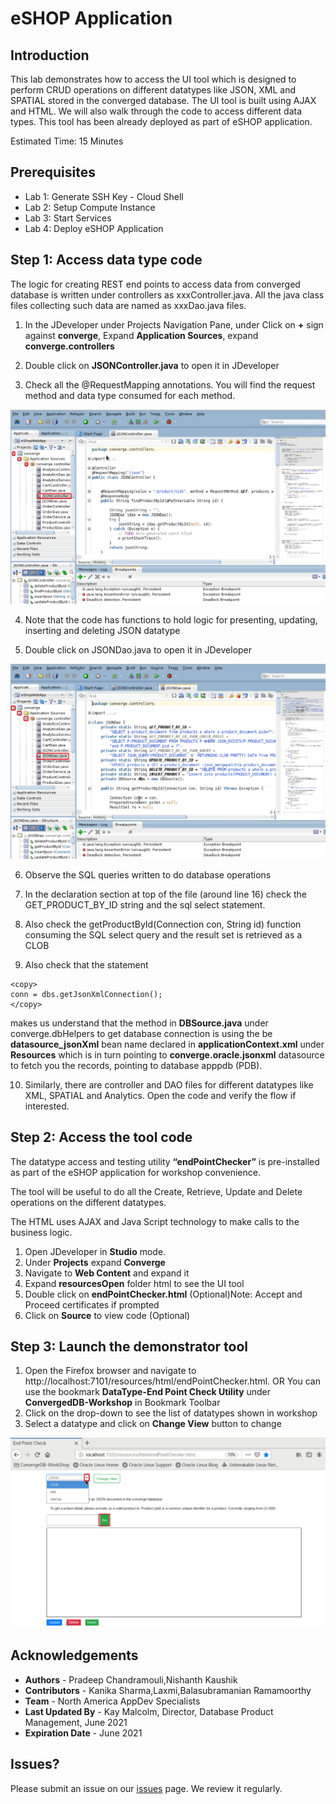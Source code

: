 # eSHOP Application 

## Introduction

This lab demonstrates how to access the UI tool which is designed to perform CRUD operations on different datatypes like JSON, XML and SPATIAL stored in the converged database.  The UI tool is built using AJAX and HTML.  We will also walk through the code to access different data types. This tool has been already deployed as part of eSHOP application.

Estimated Time: 15 Minutes

## Prerequisites

- Lab 1: Generate SSH Key - Cloud Shell
- Lab 2: Setup Compute Instance
- Lab 3: Start Services
- Lab 4: Deploy eSHOP Application


## Step 1:  Access data type code

The logic for creating REST end points to access data from converged database is written under controllers as xxxController.java.  All the java class files collecting such data are named as xxxDao.java files.

1. In the JDeveloper under Projects Navigation Pane, under Click on **+** sign against **converge**, Expand **Application Sources**, expand **converge.controllers**

2. Double click on **JSONController.java** to open it in JDeveloper

3. Check all the @RequestMapping annotations.  You will find the request method and data type consumed for each method. 

![](./images/open_jsoncontroller_code.png " ")

4. Note that the code has functions to hold logic for presenting, updating, inserting and deleting JSON datatype

5. Double click on JSONDao.java to open it in JDeveloper

![](./images/open_jsondao_code.png " ")

6. Observe the SQL queries written to do database operations

7. In the declaration section at top of the file (around line 16) check the GET_PRODUCT_BY_ID string and the sql select statement.
8. Also check the getProductById(Connection con,  String id) function consuming the SQL select query and the result set is retrieved as a CLOB
9. Also check that the statement 

````
<copy>
conn = dbs.getJsonXmlConnection();
</copy>
````

makes us understand that the method in **DBSource.java** under converge.dbHelpers  to get database connection is using the be **datasource_jsonXml** bean name declared in **applicationContext.xml**  under **Resources** which is in turn pointing to **converge.oracle.jsonxml** datasource to fetch you the records, pointing to database apppdb (PDB).

10. Similarly, there are controller and DAO files for different datatypes like XML, SPATIAL and Analytics.  Open the code and verify the flow if interested.

## Step 2: Access the tool code

The datatype access and testing utility **“endPointChecker”** is pre-installed as part of the eSHOP application for workshop convenience.

The tool will be useful to do all the Create, Retrieve, Update and Delete operations on the different datatypes.

The HTML uses AJAX and Java Script technology to make calls to the business logic.  

1. Open JDeveloper in **Studio** mode.
2. Under **Projects**  expand **Converge**
3. Navigate to **Web Content** and expand it
4. Expand **resourcesOpen** folder html to see the UI tool
5. Double click on **endPointChecker.html** 
 (Optional)Note: Accept and Proceed certificates if prompted
6. Click on **Source** to view code (Optional)

## Step 3: Launch the demonstrator tool

1. Open the Firefox browser and navigate to http://localhost:7101/resources/html/endPointChecker.html. OR You can use the bookmark **DataType-End Point Check Utility** under **ConvergedDB-Workshop** in Bookmark Toolbar
2. Click on the drop-down to see the list of datatypes shown in workshop
3. Select a datatype and click on **Change View** button to change 

![](./images/datatype_tool.png " ")


## Acknowledgements

- **Authors** - Pradeep Chandramouli,Nishanth Kaushik
- **Contributors** - Kanika Sharma,Laxmi,Balasubramanian Ramamoorthy
- **Team** - North America AppDev Specialists
- **Last Updated By** - Kay Malcolm, Director, Database Product Management, June 2021
- **Expiration Date** - June 2021


## Issues?
Please submit an issue on our [issues](https://github.com/oracle/learning-library/issues) page. We review it regularly.

      